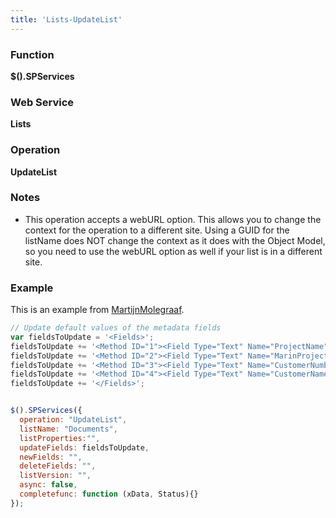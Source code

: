 ```yaml
---
title: 'Lists-UpdateList'
---
```


### Function

**$().SPServices**

### Web Service

**Lists**

### Operation

**UpdateList**

### Notes

* This operation accepts a webURL option. This allows you to change the context for the operation to a different site. Using a GUID for the listName does NOT change the context as it does with the Object Model, so you need to use the webURL option as well if your list is in a different site.

### Example

This is an example from [MartijnMolegraaf](http://www.codeplex.com/site/users/view/MartijnMolegraaf).

```javascript
// Update default values of the metadata fields
var fieldsToUpdate = '<Fields>';
fieldsToUpdate += '<Method ID="1"><Field Type="Text" Name="ProjectName" DisplayName="Project name"><Default>' + projectName + '</Default></Field></Method>';
fieldsToUpdate += '<Method ID="2"><Field Type="Text" Name="MarinProjectNumber" DisplayName="Project number"><Default>' + projectNumber + '</Default></Field></Method>';
fieldsToUpdate += '<Method ID="3"><Field Type="Text" Name="CustomerNumber" DisplayName="Customer number"><Default>' + customerNumber + '</Default></Field></Method>';
fieldsToUpdate += '<Method ID="4"><Field Type="Text" Name="CustomerName" DisplayName="Customer name"><Default>' + customerName + '</Default></Field></Method>';
fieldsToUpdate += '</Fields>';


$().SPServices({
  operation: "UpdateList",
  listName: "Documents",
  listProperties:"",
  updateFields: fieldsToUpdate,
  newFields: "",
  deleteFields: "",
  listVersion: "",
  async: false,
  completefunc: function (xData, Status){}
});
```
